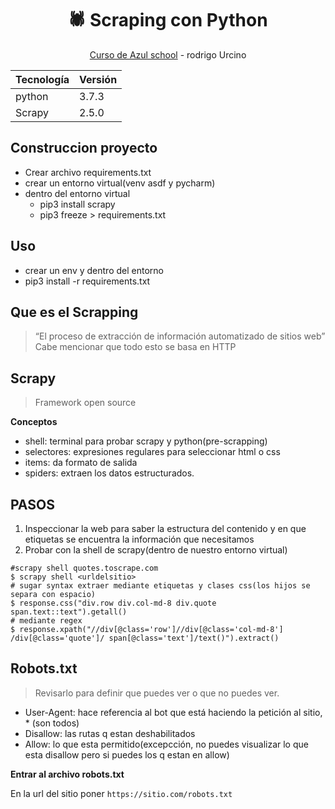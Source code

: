 <h1 align="center">🕷 Scraping con Python</h1>
<p align="center"> <a href="https://www.azulschool.net/courses/curso-bases-del-web-scraping-con-python/" target="_blank">Curso de Azul school</a> - rodrigo Urcino </p>

| Tecnología | Versión |
|------------|---------|
| python     | 3.7.3   |
| Scrapy     | 2.5.0   |

## Construccion proyecto

- Crear archivo requirements.txt
- crear un entorno virtual(venv asdf y pycharm)
- dentro del entorno virtual
    - pip3 install scrapy
    - pip3 freeze > requirements.txt
    
## Uso

- crear un env y dentro del entorno
- pip3 install -r requirements.txt

## Que es el Scrapping

> “El proceso de extracción de información automatizado de sitios web” Cabe mencionar que todo esto se basa en HTTP

## Scrapy

> Framework open source

**Conceptos**

- shell: terminal para probar scrapy y python(pre-scrapping)
- selectores: expresiones regulares para seleccionar html o css
- items: da formato de salida
- spiders: extraen los datos estructurados.

## PASOS

1. Inspeccionar la web para saber la estructura del contenido y en que etiquetas se encuentra la información que necesitamos
2. Probar con la shell de scrapy(dentro de nuestro entorno virtual)
```shell
#scrapy shell quotes.toscrape.com
$ scrapy shell <urldelsitio>
# sugar syntax extraer mediante etiquetas y clases css(los hijos se separa con espacio)
$ response.css("div.row div.col-md-8 div.quote span.text::text").getall()
# mediante regex
$ response.xpath("//div[@class='row']//div[@class='col-md-8'] /div[@class='quote']/ span[@class='text']/text()").extract()

```

## Robots.txt

> Revisarlo para definir que puedes ver o que no puedes ver.

- User-Agent: hace referencia al bot que está haciendo la petición al sitio, * (son todos)
- Disallow: las rutas q estan deshabilitados
- Allow: lo que esta permitido(excepcción, no puedes visualizar lo que esta disallow pero si puedes los q estan en allow)

**Entrar al archivo robots.txt**

En la url del sitio poner `https://sitio.com/robots.txt`
